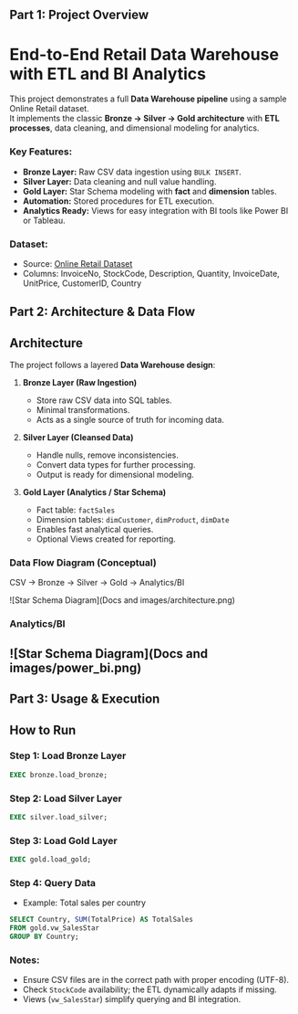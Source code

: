 
## **Part 1: Project Overview**

# End-to-End Retail Data Warehouse with ETL and BI Analytics

This project demonstrates a full **Data Warehouse pipeline** using a sample Online Retail dataset.  
It implements the classic **Bronze → Silver → Gold architecture** with **ETL processes**, data cleaning, and dimensional modeling for analytics.

### Key Features:
- **Bronze Layer:** Raw CSV data ingestion using `BULK INSERT`.
- **Silver Layer:** Data cleaning and null value handling.
- **Gold Layer:** Star Schema modeling with **fact** and **dimension** tables.
- **Automation:** Stored procedures for ETL execution.
- **Analytics Ready:** Views for easy integration with BI tools like Power BI or Tableau.

### Dataset:
- Source: [Online Retail Dataset](https://archive.ics.uci.edu/ml/datasets/online+retail)
- Columns: InvoiceNo, StockCode, Description, Quantity, InvoiceDate, UnitPrice, CustomerID, Country




## **Part 2: Architecture & Data Flow**


## Architecture

The project follows a layered **Data Warehouse design**:

1. **Bronze Layer (Raw Ingestion)**
   - Store raw CSV data into SQL tables.
   - Minimal transformations.
   - Acts as a single source of truth for incoming data.

2. **Silver Layer (Cleansed Data)**
   - Handle nulls, remove inconsistencies.
   - Convert data types for further processing.
   - Output is ready for dimensional modeling.

3. **Gold Layer (Analytics / Star Schema)**
   - Fact table: `factSales`
   - Dimension tables: `dimCustomer`, `dimProduct`, `dimDate`
   - Enables fast analytical queries.
   - Optional Views created for reporting.

### Data Flow Diagram (Conceptual)


CSV → Bronze → Silver → Gold → Analytics/BI

![Star Schema Diagram](Docs and images/architecture.png)


### Analytics/BI



![Star Schema Diagram](Docs and images/power_bi.png)
---

## **Part 3: Usage & Execution**

## How to Run

### Step 1: Load Bronze Layer
```sql
EXEC bronze.load_bronze;
````

### Step 2: Load Silver Layer

```sql
EXEC silver.load_silver;
```

### Step 3: Load Gold Layer

```sql
EXEC gold.load_gold;
```

### Step 4: Query Data

* Example: Total sales per country

```sql
SELECT Country, SUM(TotalPrice) AS TotalSales
FROM gold.vw_SalesStar
GROUP BY Country;
```

### Notes:

* Ensure CSV files are in the correct path with proper encoding (UTF-8).
* Check `StockCode` availability; the ETL dynamically adapts if missing.
* Views (`vw_SalesStar`) simplify querying and BI integration.

